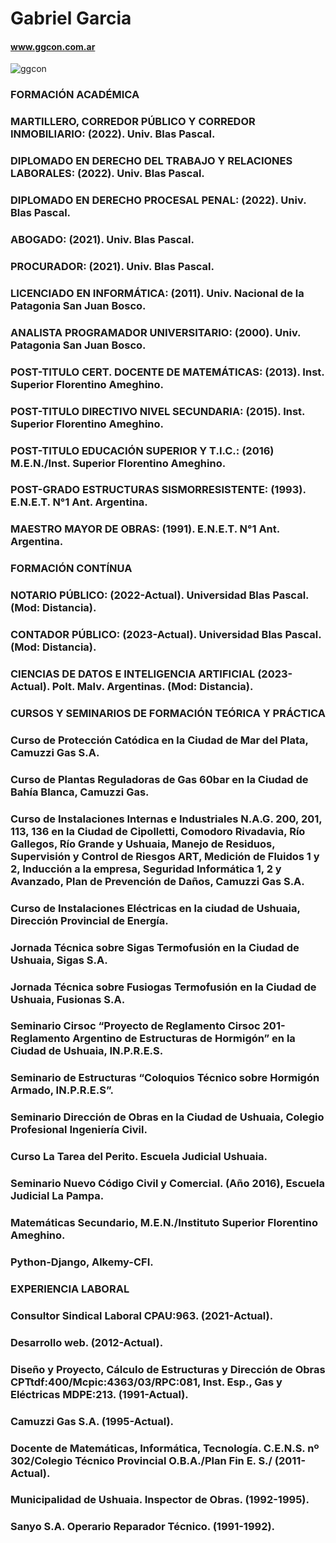 # Gabriel Garcia
#### www.ggcon.com.ar
<image src="/img/logo ggcon.png" alt="ggcon">

### FORMACIÓN ACADÉMICA

### MARTILLERO, CORREDOR PÚBLICO Y CORREDOR INMOBILIARIO: (2022). Univ. Blas Pascal.
### DIPLOMADO EN DERECHO DEL TRABAJO Y RELACIONES LABORALES: (2022). Univ. Blas Pascal.
### DIPLOMADO EN DERECHO PROCESAL PENAL: (2022). Univ. Blas Pascal.
### ABOGADO: (2021). Univ. Blas Pascal.
### PROCURADOR: (2021). Univ. Blas Pascal.
### LICENCIADO EN INFORMÁTICA: (2011). Univ. Nacional de la Patagonia San Juan Bosco.
### ANALISTA PROGRAMADOR UNIVERSITARIO: (2000). Univ. Patagonia San Juan Bosco.
### POST-TITULO CERT. DOCENTE DE MATEMÁTICAS: (2013). Inst. Superior Florentino Ameghino.
### POST-TITULO DIRECTIVO NIVEL SECUNDARIA: (2015). Inst. Superior Florentino Ameghino.
### POST-TITULO EDUCACIÓN SUPERIOR Y T.I.C.: (2016) M.E.N./Inst. Superior Florentino Ameghino.
### POST-GRADO ESTRUCTURAS SISMORRESISTENTE: (1993). E.N.E.T. N°1 Ant. Argentina.
### MAESTRO MAYOR DE OBRAS: (1991). E.N.E.T. N°1 Ant. Argentina.

### FORMACIÓN CONTÍNUA   

### NOTARIO PÚBLICO: (2022-Actual). Universidad Blas Pascal. (Mod: Distancia).
### CONTADOR PÚBLICO: (2023-Actual). Universidad Blas Pascal. (Mod: Distancia).
### CIENCIAS DE DATOS E INTELIGENCIA ARTIFICIAL (2023-Actual). Polt. Malv. Argentinas. (Mod: Distancia).

### CURSOS Y SEMINARIOS DE FORMACIÓN TEÓRICA Y PRÁCTICA

### Curso de Protección Catódica en la Ciudad de Mar del Plata, Camuzzi Gas S.A.
### Curso de Plantas Reguladoras de Gas 60bar en la Ciudad de Bahía Blanca, Camuzzi Gas.
### Curso de Instalaciones Internas e Industriales N.A.G. 200, 201, 113, 136 en la Ciudad de Cipolletti, Comodoro Rivadavia, Río Gallegos, Río Grande y Ushuaia, Manejo de Residuos, Supervisión y Control de Riesgos ART, Medición de Fluidos 1 y 2, Inducción a la empresa, Seguridad Informática 1, 2 y Avanzado, Plan de Prevención de Daños, Camuzzi Gas S.A.
### Curso de Instalaciones Eléctricas en la ciudad de Ushuaia, Dirección Provincial de Energía.
### Jornada Técnica sobre Sigas Termofusión en la Ciudad de Ushuaia, Sigas S.A.
### Jornada Técnica sobre Fusiogas Termofusión en la Ciudad de Ushuaia, Fusionas S.A.
### Seminario Cirsoc “Proyecto de Reglamento Cirsoc 201-Reglamento Argentino de Estructuras de Hormigón” en la Ciudad de Ushuaia, IN.P.R.E.S.
### Seminario de Estructuras “Coloquios Técnico sobre Hormigón Armado, IN.P.R.E.S”.
### Seminario Dirección de Obras en la Ciudad de Ushuaia, Colegio Profesional Ingeniería Civil.
### Curso La Tarea del Perito. Escuela Judicial Ushuaia.
### Seminario Nuevo Código Civil y Comercial. (Año 2016), Escuela Judicial La Pampa.
### Matemáticas Secundario, M.E.N./Instituto Superior Florentino Ameghino.
### Python-Django, Alkemy-CFI.
    
### EXPERIENCIA LABORAL   

### Consultor Sindical Laboral CPAU:963. (2021-Actual).
### Desarrollo web. (2012-Actual).
### Diseño y Proyecto, Cálculo de Estructuras y Dirección de Obras CPTtdf:400/Mcpic:4363/03/RPC:081, Inst. Esp., Gas y Eléctricas MDPE:213. (1991-Actual).
### Camuzzi Gas S.A. (1995-Actual).
### Docente de Matemáticas, Informática, Tecnología. C.E.N.S. nº 302/Colegio Técnico Provincial O.B.A./Plan Fin E. S./ (2011-Actual).
### Municipalidad de Ushuaia. Inspector de Obras. (1992-1995).
### Sanyo S.A. Operario Reparador Técnico. (1991-1992).
